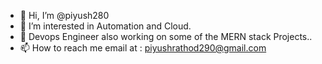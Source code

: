- 👋 Hi, I’m @piyush280
- 👀 I’m interested in Automation and Cloud. 
- 🌱 Devops Engineer also working on some of the MERN stack Projects..
- 📫 How to reach me email at : piyushrathod290@gmail.com

<!---
piyush280/piyush280 is a ✨ special ✨ repository because its `README.md` (this file) appears on your GitHub profile.
You can click the Preview link to take a look at your changes.
--->
